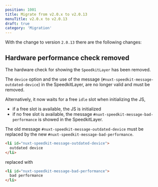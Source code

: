 ```yaml
---
position: 1001
title: Migrate from v2.0.x to v2.0.13
menuTitle: v2.0.x to v2.0.13
draft: true
category: 'Migration'
---
```


With the change to version `2.0.13` there are the following changes:


## Hardware performance check removed

The hardware check for showing the `SpeedkitLayer` has been removed.

The `device` option and the use of the message (`#nuxt-speedkit-message-outdated-device`) in the SpeedkitLayer, are no longer valid and must be removed. 

Alternatively, it now waits for a free `idle` slot when initializing the JS,

- if a free slot is available, the JS is initialized
- if no free slot is available, the message `#nuxt-speedkit-message-bad-performance` is showed in the SpeedkitLayer.

The old message `#nuxt-speedkit-message-outdated-device` must be replaced by the new `#nuxt-speedkit-message-bad-performance`.

```html
<li id="nuxt-speedkit-message-outdated-device">
  outdated device
</li>
```

replaced with 

```html
<li id="nuxt-speedkit-message-bad-performance">
  bad performance
</li>
```
